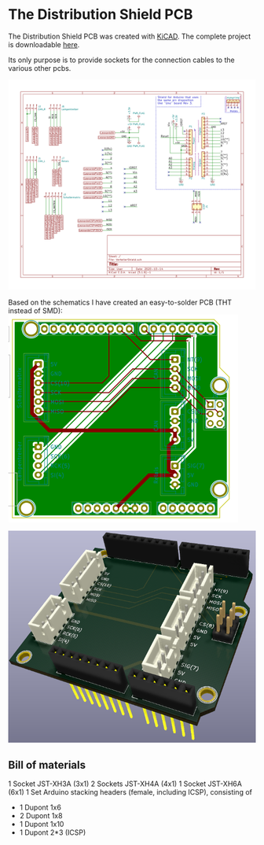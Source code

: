 # The Distribution Shield PCB

The Distribution Shield PCB was created with [KiCAD](https://kicad-pcb.org/). The complete project is downloadable [here](files/Shield.zip).

Its only purpose is to provide sockets for the connection cables to the various other pcbs.

![the schematics](images/ShieldSchematics.png)

Based on the schematics I have created an easy-to-solder PCB (THT instead of SMD):
![the pcb](images/Shield-brd.svg)

![the rendered pcb](images/ShieldPCB.png)

## Bill of materials
1 Socket  JST-XH3A (3x1)
2 Sockets JST-XH4A (4x1)
1 Socket  JST-XH6A (6x1)
1 Set Arduino stacking headers (female, including ICSP), consisting of
* 1 Dupont 1x6
* 2 Dupont 1x8
* 1 Dupont 1x10
* 1 Dupont 2*3 (ICSP)